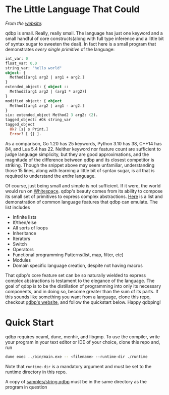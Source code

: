 # The Little Language That Could

*From the [website](qdbplang.org):*

<!--- % Maybe add: the entire language is based around 4 ideas: extension, replacement, variatn creation, pattern matching.--->
qdbp is small. Really, really small. The language has just one keyword and a small handful of core constructs(along with full type inference and a little bit of syntax sugar to sweeten the deal). In fact here is a small program that demonstrates *every single primitive* of the language:
```ocaml
int_var: 0
float_var: 0.0
string_var: "hello world"
object: {
  Method1[arg1 arg2 | arg1 + arg2.]
}
extended_object: { object ::
  Method2[arg1 arg2 | (arg1 * arg2)]
}
modified_object: { object
  Method1[arg1 arg2 | arg1 - arg2.]
}
six: extended_object Method2 3 arg2: (2).
tagged_object: #Ok string_var
tagged_object
  Ok? [s| s Print.]
  Error? [ {} ].

```
As a comparison, Go 1.20 has 25 keywords, Python 3.10 has 38, C++14 has 84, and Lua 5.4 has 22. Neither keyword nor feature count are sufficient to judge language simplicity, but they are good approximations, and the magnitude of the difference between qdbp and its closest competitor is striking. Though the snippet above may seem unfamiliar, understanding those 15 lines, along with learning a little bit of syntax sugar, is all that is required to understand the *entire* language.

Of course, just being small and simple is not sufficient. If it were, the world would run on [Whitespace](https://en.wikipedia.org/wiki/Whitespace_(programming_language)). qdbp's beauty comes from its ability to compose its small set of primitives to express complex abstractions. [Here](https://www.qdbplang.org/docs/examples) is a list and demonstration of common language features that qdbp can emulate. The list includes

- Infinite lists
- If/then/else
- All sorts of loops
- Inheritance
- Iterators
- Switch
- Operators
- Functional programming Patterns(list, map, filter, etc)
- Modules
- Domain specific language creation, despite not having macros

That qdbp's core feature set can be so naturally wielded to express complex abstractions is testament to the elegance of the language. The goal of qdbp is to be the distillation of programming into only its necessary components, and in doing so, become greater than the sum of its parts. If this sounds like something you want from a language, clone this repo, checkout [qdbp's website](https://qdbplang.org), and follow the quickstart below. Happy qdbping!

# Quick Start

qdbp requires ocaml, dune, menhir, and libgmp. To use the compiler, write your program in your text editor or IDE of your choice, clone this repo and, run
```bash
dune exec ../bin/main.exe -- <filename> --runtime-dir ./runtime
```

Note that `runtime-dir` is a mandatory argument and must be set to the runtime directory in this repo.

A copy of [samples/string.qdbp](samples/string.qdbp) must be in the same directory as the program in question
